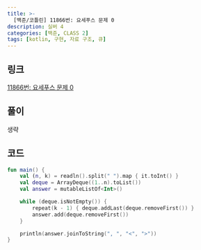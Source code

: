 ```yaml
---
title: >-
  [백준/코틀린] 11866번: 요세푸스 문제 0
description: 실버 4
categories: [백준, CLASS 2]
tags: [kotlin, 구현, 자료 구조, 큐]
---
```


## 링크
[11866번: 요세푸스 문제 0](https://www.acmicpc.net/problem/11866)

## 풀이
생략

## 코드
```kotlin
fun main() {
    val (n, k) = readln().split(" ").map { it.toInt() }
    val deque = ArrayDeque((1..n).toList())
    val answer = mutableListOf<Int>()

    while (deque.isNotEmpty()) {
        repeat(k - 1) { deque.addLast(deque.removeFirst()) }
        answer.add(deque.removeFirst())
    }

    println(answer.joinToString(", ", "<", ">"))
}

```
